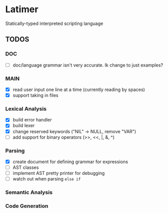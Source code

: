 # Latimer

Statically-typed interpreted scripting language

## TODOS

### DOC
- [ ] doc/language grammar isn't very accurate. lk change to just examples?

### MAIN
- [x] read user input one line at a time (currently reading by spaces)
- [x] support taking in files

### Lexical Analysis
- [x] build error handler
- [x] build lexer
- [x] change reserved keywords ("NIL" -> NULL, remove "VAR")
- [ ] add support for binary operators (>>, <<, |, &, ^)

### Parsing
- [x] create document for defining grammar for expressions
- [ ] AST classes
- [ ] implement AST pretty printer for debugging
- [ ] watch out when parsing `else if`

### Semantic Analysis

### Code Generation
